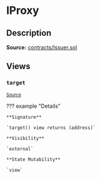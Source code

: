 # IProxy

## Description

**Source:** [contracts/Issuer.sol](https://github.com/Synthetixio/synthetix/tree/v2.94.1/contracts/Issuer.sol)

## Views

### `target`

<sub>[Source](https://github.com/Synthetixio/synthetix/tree/v2.94.1/contracts/Issuer.sol#L31)</sub>

??? example "Details"

    **Signature**

    `target() view returns (address)`

    **Visibility**

    `external`

    **State Mutability**

    `view`
